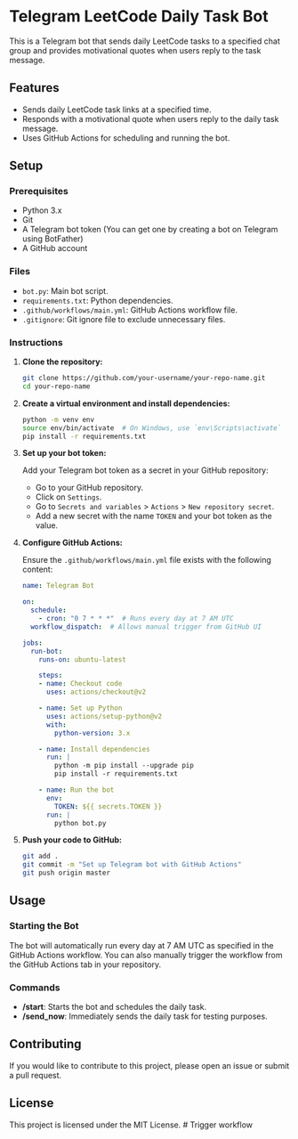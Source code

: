 # Telegram LeetCode Daily Task Bot

This is a Telegram bot that sends daily LeetCode tasks to a specified chat group and provides motivational quotes when users reply to the task message.

## Features

- Sends daily LeetCode task links at a specified time.
- Responds with a motivational quote when users reply to the daily task message.
- Uses GitHub Actions for scheduling and running the bot.

## Setup

### Prerequisites

- Python 3.x
- Git
- A Telegram bot token (You can get one by creating a bot on Telegram using BotFather)
- A GitHub account

### Files

- `bot.py`: Main bot script.
- `requirements.txt`: Python dependencies.
- `.github/workflows/main.yml`: GitHub Actions workflow file.
- `.gitignore`: Git ignore file to exclude unnecessary files.

### Instructions

1. **Clone the repository:**

    ```bash
    git clone https://github.com/your-username/your-repo-name.git
    cd your-repo-name
    ```

2. **Create a virtual environment and install dependencies:**

    ```bash
    python -m venv env
    source env/bin/activate  # On Windows, use `env\Scripts\activate`
    pip install -r requirements.txt
    ```

3. **Set up your bot token:**

    Add your Telegram bot token as a secret in your GitHub repository:
    
    - Go to your GitHub repository.
    - Click on `Settings`.
    - Go to `Secrets and variables` > `Actions` > `New repository secret`.
    - Add a new secret with the name `TOKEN` and your bot token as the value.

4. **Configure GitHub Actions:**

    Ensure the `.github/workflows/main.yml` file exists with the following content:

    ```yaml
    name: Telegram Bot

    on:
      schedule:
        - cron: "0 7 * * *"  # Runs every day at 7 AM UTC
      workflow_dispatch:  # Allows manual trigger from GitHub UI

    jobs:
      run-bot:
        runs-on: ubuntu-latest

        steps:
        - name: Checkout code
          uses: actions/checkout@v2

        - name: Set up Python
          uses: actions/setup-python@v2
          with:
            python-version: 3.x

        - name: Install dependencies
          run: |
            python -m pip install --upgrade pip
            pip install -r requirements.txt

        - name: Run the bot
          env:
            TOKEN: ${{ secrets.TOKEN }}
          run: |
            python bot.py
    ```

5. **Push your code to GitHub:**

    ```bash
    git add .
    git commit -m "Set up Telegram bot with GitHub Actions"
    git push origin master
    ```

## Usage

### Starting the Bot

The bot will automatically run every day at 7 AM UTC as specified in the GitHub Actions workflow. You can also manually trigger the workflow from the GitHub Actions tab in your repository.

### Commands

- **/start**: Starts the bot and schedules the daily task.
- **/send_now**: Immediately sends the daily task for testing purposes.

## Contributing

If you would like to contribute to this project, please open an issue or submit a pull request.

## License

This project is licensed under the MIT License.
#   T r i g g e r   w o r k f l o w  
 